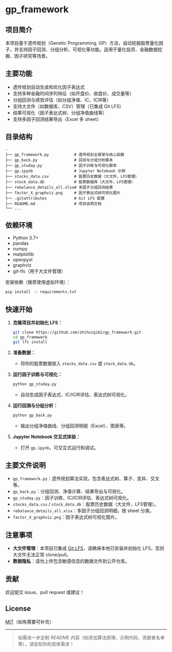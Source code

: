 # gp_framework

## 项目简介

本项目基于遗传规划（Genetic Programming, GP）方法，自动挖掘股票量化因子，并支持因子回测、分组分析、可视化等功能。适用于量化投资、金融数据挖掘、因子研究等场景。

## 主要功能

- 遗传规划自动生成和优化因子表达式
- 支持多种金融时间序列特征（如开盘价、收盘价、成交量等）
- 分组回测与绩效评估（如分组净值、IC、ICIR等）
- 支持大文件（如数据库、CSV）管理（已集成 Git LFS）
- 结果可视化（因子表达式树、分组净值曲线等）
- 支持多因子回测结果导出（Excel 多 sheet）

## 目录结构

```
.
├── gp_framework.py           # 遗传规划主框架与核心函数
├── gp_back.py                # 回测与分组分析脚本
├── gp_studay.py              # 因子训练与可视化脚本
├── gp.ipynb                  # Jupyter Notebook 示例
├── stocks_data.csv           # 股票历史数据（大文件，LFS管理）
├── stock_data.db             # 股票数据库（大文件，LFS管理）
├── rebalance_details_all.xlsx# 多因子分组回测结果
├── factor_X_graphviz.png     # 因子表达式树可视化图片
├── .gitattributes            # Git LFS 配置
├── README.md                 # 项目说明文档
└── ...
```

## 依赖环境

- Python 3.7+
- pandas
- numpy
- matplotlib
- openpyxl
- graphviz
- git-lfs（用于大文件管理）

安装依赖（推荐使用虚拟环境）：

```bash
pip install -r requirements.txt
```

## 快速开始

1. **克隆项目并初始化 LFS：**
   ```bash
   git clone https://github.com/zhihuiqi62/gp_framework.git
   cd gp_framework
   git lfs install
   ```

2. **准备数据：**
   - 将你的股票数据放入 `stocks_data.csv` 或 `stock_data.db`。

3. **运行因子训练与可视化：**
   ```bash
   python gp_studay.py
   ```
   - 自动生成因子表达式、IC/ICIR评估、表达式树可视化。

4. **运行回测与分组分析：**
   ```bash
   python gp_back.py
   ```
   - 输出分组净值曲线、分组回测明细（Excel）、图表等。

5. **Jupyter Notebook 交互式体验：**
   - 打开 `gp.ipynb`，可交互式运行和调试。

## 主要文件说明

- `gp_framework.py`：遗传规划算法实现，包含表达式树、算子、变异、交叉等。
- `gp_back.py`：分组回测、净值计算、结果导出与可视化。
- `gp_studay.py`：因子训练、IC/ICIR评估、表达式树可视化。
- `stocks_data.csv` / `stock_data.db`：股票历史数据（大文件，LFS管理）。
- `rebalance_details_all.xlsx`：多因子分组回测明细，按 sheet 分类。
- `factor_X_graphviz.png`：因子表达式树可视化图片。

## 注意事项

- **大文件管理**：本项目已集成 [Git LFS](https://git-lfs.com/)，请确保本地已安装并初始化 LFS，否则大文件无法正常 clone/pull。
- **数据隐私**：请勿上传包含敏感信息的数据文件到公开仓库。

## 贡献

欢迎提交 issue、pull request 或建议！

## License

[MIT](LICENSE)（如有需要可补充）

---

> 如需进一步定制 README 内容（如添加算法原理、示例代码、贡献者名单等），请告知你的具体需求！
